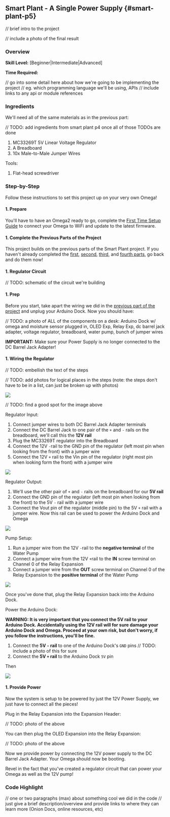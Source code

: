 ## Smart Plant - A Single Power Supply {#smart-plant-p5}

// brief intro to the project

// include a photo of the final result

### Overview

**Skill Level:** [Beginner|Intermediate|Advanced]

**Time Required:** <a time estimate to complete the project>

// go into some detail here about how we're going to be implementing the project
//	eg. which programming language we'll be using, APIs
//	include links to any api or module references

### Ingredients

We'll need all of the same materials as in the previous part:

// TODO: add ingredients from smart plant p4 once all of those TODOs are done

1. MC33269T 5V Linear Voltage Regulator
1. A Breadboard
1. 10x Male-to-Male Jumper Wires

Tools:

1. Flat-head screwdriver



### Step-by-Step

Follow these instructions to set this project up on your very own Omega!

#### 1. Prepare

You'll have to have an Omega2 ready to go, complete the [First Time Setup Guide](https://docs.onion.io/omega2-docs/first-time-setup.html) to connect your Omega to WiFi and update to the latest firmware.


#### 1. Complete the Previous Parts of the Project

This project builds on the previous parts of the Smart Plant project. If you haven't already completed the [first](#smart-plant-p1), [second](#smart-plant-p2), [third](#smart-plant-p3), and [fourth parts](#smart-plant-p4), go back and do them now!

#### 1. Regulator Circuit

// TODO: schematic of the circuit we're building

#### 1. Prep

Before you start, take apart the wiring we did in the [previous part of the project](#smart-plant-p4) and unplug your Arduino Dock. Now you should have:

// TODO: a photo of ALL of the components on a desk: Arduino Dock w/ omega and moisture sensor plugged in, OLED Exp, Relay Exp, dc barrel jack adapter, voltage regulator, breadboard, water pump, bunch of jumper wires

**IMPORTANT:** Make sure your Power Supply is no longer connected to the DC Barrel Jack Adapter!

#### 1. Wiring the Regulator

// TODO: embellish the text of the steps

// TODO: add photos for logical places in the steps (note: the steps don't have to be in a list, can just be broken up with photos)

![](./img/smart-plant-p5-0-circuit-planning-1-regulator.png)

// TODO: find a good spot for the image above


Regulator Input:

1. Connect jumper wires to both DC Barrel Jack Adapter terminals
1. Connect the DC Barrel Jack to one pair of the `+` and `-` rails on the breadboard, we'll call this the **12V rail**
1. Plug the MC33269T regulator into the Breadboard
1. Connect the 12V `-`rail to the GND pin of the regulator (left most pin when looking from the front) with a jumper wire
1. Connect the 12V `+` rail to the Vin pin of the regulator (right most pin when looking form the front) with a jumper wire

![](./img/smart-plant-p5-wiring-01.jpg)

Regulator Output:

1. We'll use the other pair of `+` and `-` rails on the breadboard for our **5V rail**
1. Connect the GND pin of the regulator (left most pin when looking from the front) to the 5V `-` rail with a jumper wire
1. Connect the Vout pin of the regulator (middle pin) to the 5V `+` rail with a jumper wire. Now this rail can be used to power the Arduino Dock and Omega

![](./img/smart-plant-p5-wiring-02.jpg)

Pump Setup:

1. Run a jumper wire from the 12V `-`rail to the **negative terminal** of the Water Pump
1. Connect a jumper wire from the 12V `+`rail to the **IN** screw terminal on Channel 0 of the Relay Expansion
1. Connect a jumper wire from the **OUT** screw terminal on Channel 0 of the Relay Expansion to the **positive terminal** of the Water Pump

![](./img/smart-plant-p5-wiring-03.jpg)

Once you've done that, plug the Relay Expansion back into the Arduino Dock.

Power the Arduino Dock:

**WARNING: It is very important that you connect the 5V rail to your Arduino Dock. Accidentally using the 12V rail will for sure damage your Arduino Dock and Omega. Proceed at your own risk, but don't worry, if you follow the instructions, you'll be fine.**

1. Connect the **5V `-` rail** to one of the Arduino Dock's `GND` pins
// TODO: include a photo of this for sure
1. Connect the **5V `+` rail** to the Arduino Dock `5V` pin

Then 

![](./img/smart-plant-p5-wiring-04.jpg)

#### 1. Provide Power

Now the system is setup to be powered by just the 12V Power Supply, we just have to connect all the pieces!

Plug in the Relay Expansion into the Expansion Header:

// TODO: photo of the above

You can then plug the OLED Expansion into the Relay Expansion:

// TODO: photo of the above

Now we provide power by connecting the 12V power supply to the DC Barrel Jack Adapter. Your Omega should now be booting.

Revel in the fact that you've created a regulator circuit that can power your Omega as well as the 12V pump!






### Code Highlight

// one or two paragraphs (max) about something cool we did in the code
//	just give a brief description/overview and provide links to where they can learn more (Onion Docs, online resources, etc)
